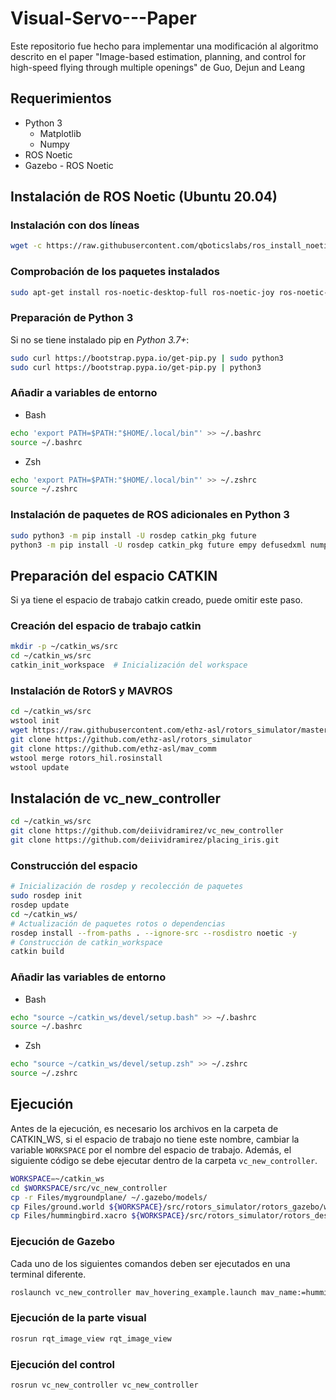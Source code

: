 # Visual-Servo---Paper
Este repositorio fue hecho para implementar una modificación al algoritmo descrito en el paper "Image-based estimation, planning, and control for high-speed flying through multiple openings" de Guo, Dejun and Leang

## Requerimientos

* Python 3
  * Matplotlib
  * Numpy
* ROS Noetic
* Gazebo - ROS Noetic

## Instalación de ROS Noetic (Ubuntu 20.04)

### Instalación con dos líneas

~~~ bash
wget -c https://raw.githubusercontent.com/qboticslabs/ros_install_noetic/master/ros_install_noetic.sh && chmod +x ./ros_install_noetic.sh && ./ros_install_noetic.sh
~~~

### Comprobación de los paquetes instalados

~~~ bash
sudo apt-get install ros-noetic-desktop-full ros-noetic-joy ros-noetic-octomap-ros ros-noetic-mavlink protobuf-compiler libgoogle-glog-dev ros-noetic-control-toolbox python3-wstool python3-catkin-tools
~~~

### Preparación de Python 3

Si no se tiene instalado pip en *Python 3.7+*:

~~~ bash
sudo curl https://bootstrap.pypa.io/get-pip.py | sudo python3
sudo curl https://bootstrap.pypa.io/get-pip.py | python3
~~~

### Añadir a variables de entorno
* Bash
 ~~~bash
 echo 'export PATH=$PATH:"$HOME/.local/bin"' >> ~/.bashrc
 source ~/.bashrc
 ~~~
* Zsh
 ~~~zsh
 echo 'export PATH=$PATH:"$HOME/.local/bin"' >> ~/.zshrc
 source ~/.zshrc
 ~~~

### Instalación de paquetes de ROS adicionales en Python 3
  
~~~ bash
sudo python3 -m pip install -U rosdep catkin_pkg future
python3 -m pip install -U rosdep catkin_pkg future empy defusedxml numpy matplotlib imageio opencv-python
~~~

## Preparación del espacio CATKIN

Si ya tiene el espacio de trabajo catkin creado, puede omitir este paso.

### Creación del espacio de trabajo catkin

```bash
mkdir -p ~/catkin_ws/src
cd ~/catkin_ws/src
catkin_init_workspace  # Inicialización del workspace
```

### Instalación de RotorS y MAVROS

```bash
cd ~/catkin_ws/src
wstool init
wget https://raw.githubusercontent.com/ethz-asl/rotors_simulator/master/rotors_hil.rosinstall
git clone https://github.com/ethz-asl/rotors_simulator
git clone https://github.com/ethz-asl/mav_comm
wstool merge rotors_hil.rosinstall
wstool update
```

## Instalación de vc_new_controller

```bash
cd ~/catkin_ws/src
git clone https://github.com/deiividramirez/vc_new_controller
git clone https://github.com/deiividramirez/placing_iris.git
```

### Construcción del espacio

```bash
# Inicialización de rosdep y recolección de paquetes
sudo rosdep init
rosdep update
cd ~/catkin_ws/
# Actualización de paquetes rotos o dependencias
rosdep install --from-paths . --ignore-src --rosdistro noetic -y
# Construcción de catkin_workspace
catkin build
``` 

### Añadir las variables de entorno

* Bash
 ```bash
 echo "source ~/catkin_ws/devel/setup.bash" >> ~/.bashrc
 source ~/.bashrc
 ```
* Zsh
 
 ```zsh
 echo "source ~/catkin_ws/devel/setup.zsh" >> ~/.zshrc
 source ~/.zshrc
 ```

## Ejecución

Antes de la ejecución, es necesario los archivos en la carpeta de CATKIN_WS, si el espacio de trabajo no tiene este nombre, cambiar la variable `WORKSPACE` por el nombre del espacio de trabajo. Además, el siguiente código se debe ejecutar dentro de la carpeta `vc_new_controller`.

```bash
WORKSPACE=~/catkin_ws
cd $WORKSPACE/src/vc_new_controller
cp -r Files/mygroundplane/ ~/.gazebo/models/
cp Files/ground.world ${WORKSPACE}/src/rotors_simulator/rotors_gazebo/worlds/
cp Files/hummingbird.xacro ${WORKSPACE}/src/rotors_simulator/rotors_description/urdf/hummingbird.xacro
```

### Ejecución de Gazebo

Cada uno de los siguientes comandos deben ser ejecutados en una terminal diferente.

```bash
roslaunch vc_new_controller mav_hovering_example.launch mav_name:=hummingbird  world_name:=ground
```

### Ejecución de la parte visual

```bash
rosrun rqt_image_view rqt_image_view           
```

### Ejecución del control

```bash
rosrun vc_new_controller vc_new_controller
```


<!-- 1. Se ejecuta vc_new_controller.launch
2. Este mismo ejecuta de primeras: chaumette.cpp (línea 159)
3. Este ejecuta internamente a compute_descriptors.cpp (línea 14)
4. Después camera_norm.cpp (línea 27)
5. interaction_Mat.cpp (Línea 37)
6. Moore_Penrose_PInv.cpp (Línea 42)
7. Se actualiza los valores de velocidad, se integran y se publican en el dron
control uav ros robots formation formation-control dron cube-formation -->
